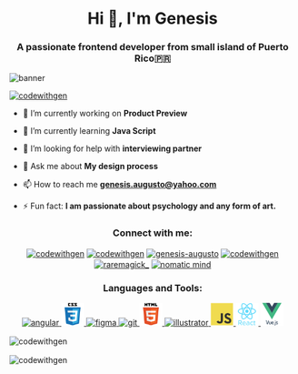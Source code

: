 <h1 align="center">Hi 👋, I'm Genesis</h1>
<h3 align="center">A passionate frontend developer from small island of Puerto Rico🇵🇷</h3>

![banner](https://media.giphy.com/media/kRsswKHySz35ie5wCG/giphy-downsized-large.gif)

<p align="left"> <a href="https://github.com/ryo-ma/github-profile-trophy"><img src="https://github-profile-trophy.vercel.app/?username=codewithgen" alt="codewithgen" /></a> </p>

- 🔭 I’m currently working on **Product Preview**

- 🌱 I’m currently learning **Java Script**

- 🤝 I’m looking for help with **interviewing partner**

- 💬 Ask me about **My design process**

- 📫 How to reach me **genesis.augusto@yahoo.com**

- ⚡ Fun fact: **I am passionate about psychology and any form of art.**

<h3 align="center">Connect with me:</h3>
<p align="center">
<a href="https://codepen.io/codewithgen" target="blank"><img align="center" src="https://raw.githubusercontent.com/rahuldkjain/github-profile-readme-generator/master/src/images/icons/Social/codepen.svg" alt="codewithgen" height="30" width="40" /></a>
<a href="https://dev.to/codewithgen" target="blank"><img align="center" src="https://raw.githubusercontent.com/rahuldkjain/github-profile-readme-generator/master/src/images/icons/Social/devto.svg" alt="codewithgen" height="30" width="40" /></a>
<a href="https://linkedin.com/in/genesis-augusto" target="blank"><img align="center" src="https://raw.githubusercontent.com/rahuldkjain/github-profile-readme-generator/master/src/images/icons/Social/linked-in-alt.svg" alt="genesis-augusto" height="30" width="40" /></a>
<a href="https://codesandbox.com/codewithgen" target="blank"><img align="center" src="https://raw.githubusercontent.com/rahuldkjain/github-profile-readme-generator/master/src/images/icons/Social/codesandbox.svg" alt="codewithgen" height="30" width="40" /></a>
<a href="https://instagram.com/raremagick_" target="blank"><img align="center" src="https://raw.githubusercontent.com/rahuldkjain/github-profile-readme-generator/master/src/images/icons/Social/instagram.svg" alt="raremagick_" height="30" width="40" /></a>
<a href="https://www.youtube.com/c/nomatic mind" target="blank"><img align="center" src="https://raw.githubusercontent.com/rahuldkjain/github-profile-readme-generator/master/src/images/icons/Social/youtube.svg" alt="nomatic mind" height="30" width="40" /></a>
</p>

<h3 align="center">Languages and Tools:</h3>
<p align="center"> <a href="https://angular.io" target="_blank" rel="noreferrer"> <img src="https://angular.io/assets/images/logos/angular/angular.svg" alt="angular" width="40" height="40"/> </a> <a href="https://www.w3schools.com/css/" target="_blank" rel="noreferrer"> <img src="https://raw.githubusercontent.com/devicons/devicon/master/icons/css3/css3-original-wordmark.svg" alt="css3" width="40" height="40"/> </a> <a href="https://www.figma.com/" target="_blank" rel="noreferrer"> <img src="https://www.vectorlogo.zone/logos/figma/figma-icon.svg" alt="figma" width="40" height="40"/> </a> <a href="https://git-scm.com/" target="_blank" rel="noreferrer"> <img src="https://www.vectorlogo.zone/logos/git-scm/git-scm-icon.svg" alt="git" width="40" height="40"/> </a> <a href="https://www.w3.org/html/" target="_blank" rel="noreferrer"> <img src="https://raw.githubusercontent.com/devicons/devicon/master/icons/html5/html5-original-wordmark.svg" alt="html5" width="40" height="40"/> </a> <a href="https://www.adobe.com/in/products/illustrator.html" target="_blank" rel="noreferrer"> <img src="https://www.vectorlogo.zone/logos/adobe_illustrator/adobe_illustrator-icon.svg" alt="illustrator" width="40" height="40"/> </a> <a href="https://developer.mozilla.org/en-US/docs/Web/JavaScript" target="_blank" rel="noreferrer"> <img src="https://raw.githubusercontent.com/devicons/devicon/master/icons/javascript/javascript-original.svg" alt="javascript" width="40" height="40"/> </a> <a href="https://reactjs.org/" target="_blank" rel="noreferrer"> <img src="https://raw.githubusercontent.com/devicons/devicon/master/icons/react/react-original-wordmark.svg" alt="react" width="40" height="40"/> </a> <a href="https://vuejs.org/" target="_blank" rel="noreferrer"> <img src="https://raw.githubusercontent.com/devicons/devicon/master/icons/vuejs/vuejs-original-wordmark.svg" alt="vuejs" width="40" height="40"/> </a> </p>

<p><img align="center" src="https://github-readme-stats.vercel.app/api/top-langs?username=codewithgen&show_icons=true&locale=en&layout=compact" alt="codewithgen" /></p>

<p><img align="center" src="https://github-readme-streak-stats.herokuapp.com/?user=codewithgen&" alt="codewithgen" /></p>
